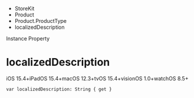 

- StoreKit
- Product
- Product.ProductType
-  localizedDescription 

Instance Property

# localizedDescription

iOS 15.4+iPadOS 15.4+macOS 12.3+tvOS 15.4+visionOS 1.0+watchOS 8.5+

``` source
var localizedDescription: String { get }
```

